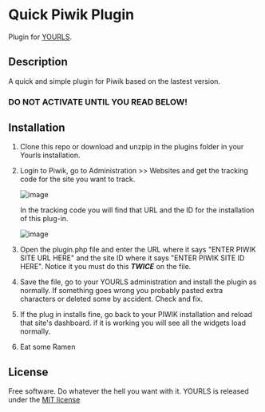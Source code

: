 Quick Piwik Plugin
====================

Plugin for [YOURLS](http://yourls.org). 

Description
-----------
A quick and simple plugin for Piwik based on the lastest version. 

### DO NOT ACTIVATE UNTIL YOU READ BELOW!

Installation
------------
1. Clone this repo or download and unzpip in the plugins folder in your Yourls installation. 
2. Login to Piwik, go to Administration >> Websites and get the tracking code for the site you want to track.


   ![image](http://s25.postimg.org/4809pqtsv/tracking.jpg)
   
   
   
   In the tracking code you will find that URL and the ID for the installation of this plug-in.


  
   ![image](http://s25.postimg.org/nh1xti3bz/tracking2.jpg)  

   
3. Open the plugin.php file and enter the URL where it says "ENTER PIWIK SITE URL HERE" and the site ID where it says "ENTER PIWIK SITE ID HERE". Notice it you must do this ***TWICE*** on the file. 
4. Save the file, go to your YOURLS administration and install the plugin as normally. If something goes wrong you probably pasted extra characters or deleted some by accident. Check and fix. 
5. If the plug in installs fine, go back to your PIWIK installation and reload that site's dashboard. if it is working you will see all the widgets load normally. 
6. Eat some Ramen

License
-------
Free software. Do whatever the hell you want with it.
YOURLS is released under the [MIT license](LICENSE.md)
